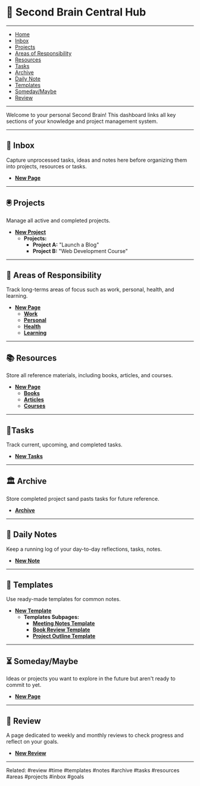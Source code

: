 # 🧠 Second Brain Central Hub
---

- [Home](Second-Brain-Central-Hub)
- [Inbox](inbox)
- [Projects](projects)
- [Areas of Responsibility](areas)
- [Resources](resources)
- [Tasks](tasks)
- [Archive](archive)
- [Daily Note](daily-notes.md)
- [Templates](templates.md)
- [Someday/Maybe](someday-maybe.md)
- [Review](second-brain-review.md)

---

Welcome to your personal Second Brain! This dashboard links all key sections of your knowledge and project management system.

---

## 📩 Inbox

Capture unprocessed tasks, ideas and notes here before organizing them into projects, resources or tasks.
-  [**New Page**](inbox.md)

---

## 🖲 Projects 

Manage all active and completed projects.
-  **[New Project](projects.md)**
	-  **Projects:**
		-  **Project A:** "Launch a Blog"
		-  **Project B:** "Web Development Course"

---

## 💪 Areas of Responsibility

Track long-terms areas of focus such as work, personal, health, and learning.
-  **[New Page](areas.md)**
	-  **[Work](work.md)**
	-  **[Personal](personal)**
	-  **[Health](health.md)**
	-  **[Learning](learning.md)**
	
---

## 📚 Resources

Store all reference materials, including books, articles, and courses.
-  **[New Page](resources.md)**
	-  **[Books](books.md)**
	-  **[Articles](articles.md)**
	-  **[Courses](courses.md)**

---
## 🎯Tasks

Track current, upcoming, and completed tasks.
-  **[New Tasks](tasks.md#⌛Upcoming-Tasks)**

---

## 🏛 Archive

Store completed project sand pasts tasks for future reference.
- **[Archive](archive.md)**

---

## 📓 Daily Notes

Keep a running log of your day-to-day reflections, tasks, notes.
-  **[New Note](daily-notes.md)**

---

## 📄 Templates
Use ready-made templates for common notes.
- **[New Template](templates.md)**
	-  **Templates Subpages:**
		-  **[Meeting Notes Template](meeting-notes.md)**
		-  **[Book Review Template](book-review.md)**
		-  **[Project Outline Template](project-outline.md)**
	
---

## ⏳ Someday/Maybe
Ideas or projects you want to explore in the future but aren't ready to commit to yet.
- **[New Page](someday-maybe.md)**

---

## 🏁 Review
A page dedicated to weekly and monthly reviews to check progress and reflect on your goals.
-  **[New Review](second-brain-review.md)**

----

Related: #review #time #templates #notes #archive #tasks #resources #areas                   #projects #inbox #goals